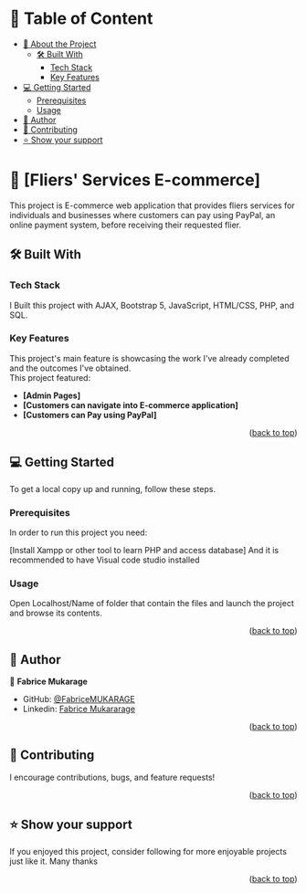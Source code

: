 <a name="readme-top"></a>
# 📗 Table of Content

- [📖 About the Project](#about-project)
  - [🛠 Built With](#built-with)
    - [Tech Stack](#tech-stack)
    - [Key Features](#key-features)
- [💻 Getting Started](#getting-started)
  - [Prerequisites](#prerequisites)
  - [Usage](#usage)
- [👥 Author](#author)
- [🤝 Contributing](#contributing)
- [⭐️ Show your support](#support)


# 📖 [Fliers' Services E-commerce] <a name="about-project"></a>

This project is E-commerce web application that provides fliers services for individuals and businesses where customers can pay using PayPal, an online payment system, before receiving their requested flier.

## 🛠 Built With <a name="built-with"></a>

### Tech Stack <a name="tech-stack"></a>

I Built this project with AJAX, Bootstrap 5, JavaScript, HTML/CSS, PHP, and SQL.

### Key Features <a name="key-features"></a>

This project's main feature is showcasing the work I've already completed and the outcomes I've obtained.
</br>
This project featured:
- **[Admin Pages]**
- **[Customers can navigate into E-commerce application]**
- **[Customers can Pay using PayPal]**

<p align="right">(<a href="#readme-top">back to top</a>)</p>


## 💻 Getting Started <a name="getting-started"></a>

To get a local copy up and running, follow these steps.

### Prerequisites

In order to run this project you need:

[Install Xampp or other tool to learn PHP and access database]
And it is recommended to have Visual code studio installed 

### Usage

Open Localhost/Name of folder that contain the files and launch the project and browse its contents.

<p align="right">(<a href="#readme-top">back to top</a>)</p>


## 👥 Author <a name="author"></a>

👤 **Fabrice Mukarage**

- GitHub: [@FabriceMUKARAGE](https://github.com/fabriceMUKARAGE)
- Linkedin: [Fabrice Mukararage](https://www.linkedin.com/in/fabrice-mukarage-3b4b91195/)

<p align="right">(<a href="#readme-top">back to top</a>)</p>

## 🤝 Contributing <a name="contributing"></a>

I encourage contributions, bugs, and feature requests!

<p align="right">(<a href="#readme-top">back to top</a>)</p>

## ⭐️ Show your support <a name="support"></a>

If you enjoyed this project, consider following for more enjoyable projects just like it. Many thanks

<p align="right">(<a href="#readme-top">back to top</a>)</p>
